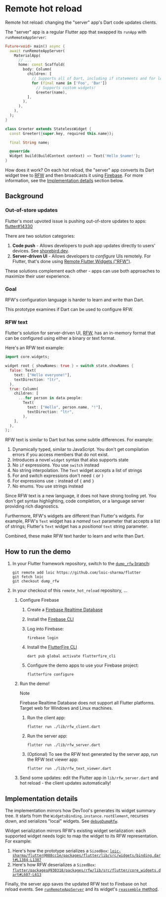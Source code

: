 # Remote hot reload

Remote hot reload: changing the "server" app's Dart code updates clients.

The "server" app is a regular Flutter app that swapped its `runApp`
with `runRemoteAppServer`:

```dart
Future<void> main() async {
  await runRemoteAppServer(
    MaterialApp(
      // ...
      home: const Scaffold(
        body: Column(
          children: [
            // Supports all of Dart, including if statements and for loops!
            for (final name in ['Foo', 'Bar'])
              // Supports custom widgets!
              Greeter(name),
          ],
        ),
      ),
    ),
  );
}

class Greeter extends StatelessWidget {
  const Greeter({super.key, required this.name});

  final String name;

  @override
  Widget build(BuildContext context) => Text('Hello $name!');
}
```

How does it work? On each hot reload, the "server" app converts its Dart widget
tree to [RFW](https://pub.dev/packages/rfw) and then broadcasts it using
[Firebase](https://firebase.google.com/docs/database#realtime-database).
For more information, see the [Implementation details](#implementation-details)
section below.

## Background

### Out-of-store updates

Flutter's most upvoted issue is pushing out-of-store updates to apps:
[flutter#14330](https://github.com/flutter/flutter/issues/14330)

There are two solution categories:

1. **Code push** - Allows developers to push app updates directly to users' devices.
   See [shorebird.dev](https://shorebird.dev/).
2. **Server-driven UI** - Allows developers to _configure_ UIs remotely.
   For Flutter, that's done using
   [Remote Flutter Widgets ("RFW")](https://pub.dev/packages/rfw).

These solutions complement each other - apps can use both approaches to maximize
their user experience.

### Goal

RFW's configuration language is harder to learn and write than Dart.

This prototype examines if Dart can be used to configure RFW.

### RFW text

Flutter's solution for server-driven UI,
[RFW](https://pub.dev/packages/rfw), has an in-memory format that
can be configured using either a binary or text format.

Here's an RFW text example:

```dart
import core.widgets;

widget root { showNames: true } = switch state.showNames {
  false: Text(
    text: ["Hello everyone!"],
    textDirection: "ltr",
  ),
  true: Column(
    children: [
      ...for person in data.people:
        Text(
          text: ["Hello", person.name, "!"],
          textDirection: "ltr",
        ),
    ],
  ),
};
```

RFW text is similar to Dart but has some subtle differences. For example:

1. Dynamically typed, similar to JavaScript. You don't get compilation errors if
   you access members that do not exist.
2. Introduces a novel `widget` syntax that also supports state
3. No `if` expressions. You use `switch` instead
4. No string interpolation. The `Text` widget accepts a list of strings
5. For and switch expressions don't need `(` or `)`
6. For expressions use `:` instead of `{` and `}`
7. No enums. You use strings instead

Since RFW text is a new language, it does not have strong tooling yet. You don't
get syntax highlighting, code completion, or a language server providing rich
diagnostics.

Furthermore, RFW's widgets are different than Flutter's widgets. For example,
RFW's `Text` widget has a _named_ `text` parameter that accepts a list of strings;
Flutter's `Text` widget has a _positional_ `text` string parameter.

Combined, these make RFW text harder to learn and write than Dart.

## How to run the demo

1. In your Flutter framework repository, switch to the
[`dump_rfw` branch](https://github.com/loic-sharma/flutter/tree/dump_rfw):

   ```
   git remote add loic https://github.com/loic-sharma/flutter
   git fetch loic
   git checkout dump_rfw
   ```

2. In your checkout of this `remote_hot_reload` repository, ...
    1. Configure Firebase
        1. Create a [Firebase Realtime Database](https://firebase.google.com/docs/database)
        2. Install the [Firebase CLI](https://firebase.google.com/docs/cli#setup_update_cli)
        3. Log into Firebase:

           ```
           firebase login
           ```

        4. Install the [FlutterFire CLI](https://firebase.google.com/docs/flutter/setup?platform=web)

           ```
           dart pub global activate flutterfire_cli
           ```

        5. Configure the demo apps to use your Firebase project:

           ```
           flutterfire configure
           ```

    2. Run the demo!

       > [!NOTE]
       > Firebase Realtime Database does not support all Flutter platforms.
       > Target web for Windows and Linux machines.

        1. Run the client app:

           ```
           flutter run ./lib/rfw_client.dart
           ```

        2. Run the server app:

           ```
           flutter run ./lib/rfw_server.dart
           ```

        2. (Optional) To see the RFW text generated by the server app,
           run the RFW text viewer app:

           ```
           flutter run ./lib/rfw_text_viewer.dart
           ```

    3. Send some updates: edit the Flutter app in `lib/rfw_server.dart` and
       hot reload - the client updates automatically!

## Implementation details

The implementation mirrors how DevTool's generates its widget summary
tree. It starts from the `WidgetsBinding.instance.rootElement`, recurses down,
and serializes "local" widgets. See
[`debugDumpRfw`](https://github.com/loic-sharma/flutter/blob/088cc1e582c8de8b840e5eaedf07ee2430dd36cb/packages/flutter/lib/src/widgets/binding.dart#L1242).

Widget serialization mirrors RFW's existing widget serialization: each supported
widget needs logic to map the widget to its RFW representation. For example:

1. Here's how the prototype serializes a `SizedBox`: [`loic-sharma/flutter@088cc1e/packages/flutter/lib/src/widgets/binding.dart#L1384-L1387`](https://github.com/loic-sharma/flutter/blob/088cc1e582c8de8b840e5eaedf07ee2430dd36cb/packages/flutter/lib/src/widgets/binding.dart#L1384-L1387)
2. Here's how RFW deserializes a `SizedBox`: [`flutter/packages@930318/packages/rfw/lib/src/flutter/core_widgets.dart#L607-L613`](https://github.com/flutter/packages/blob/930318a82735042d5dd0d9028a2e66826aaa4589/packages/rfw/lib/src/flutter/core_widgets.dart#L607-L613)

Finally, the server app saves the updated RFW text to Firebase on hot reload
events. See [`runRemoteAppServer`](https://github.com/loic-sharma/remote_hot_reload/blob/4c00cb530b4c9bc2f09990b352aa7f808c7b69f6/lib/src/server.dart#L4-L17) and its widget's
[`reassemble` method](https://github.com/loic-sharma/remote_hot_reload/blob/4c00cb530b4c9bc2f09990b352aa7f808c7b69f6/lib/src/server.dart#L33-L40).